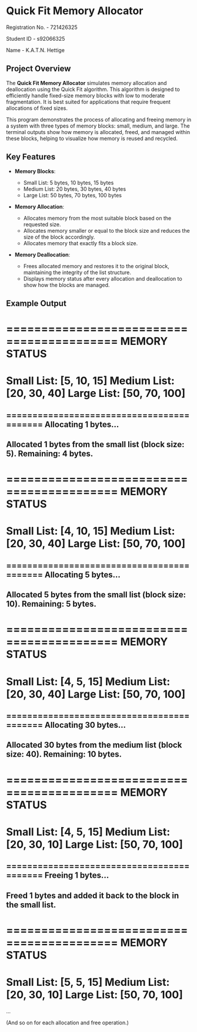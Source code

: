 # Quick Fit Memory Allocator

Registration No.    -    721426325

Student ID          -    s92066325

Name                -    K.A.T.N. Hettige

## Project Overview

The **Quick Fit Memory Allocator** simulates memory allocation and deallocation using the Quick Fit algorithm. This algorithm is designed to efficiently handle fixed-size memory blocks with low to moderate fragmentation. It is best suited for applications that require frequent allocations of fixed sizes.

This program demonstrates the process of allocating and freeing memory in a system with three types of memory blocks: small, medium, and large. The terminal outputs show how memory is allocated, freed, and managed within these blocks, helping to visualize how memory is reused and recycled.

## Key Features

- **Memory Blocks**: 
  - Small List: 5 bytes, 10 bytes, 15 bytes
  - Medium List: 20 bytes, 30 bytes, 40 bytes
  - Large List: 50 bytes, 70 bytes, 100 bytes

- **Memory Allocation**: 
  - Allocates memory from the most suitable block based on the requested size.
  - Allocates memory smaller or equal to the block size and reduces the size of the block accordingly.
  - Allocates memory that exactly fits a block size.

- **Memory Deallocation**: 
  - Frees allocated memory and restores it to the original block, maintaining the integrity of the list structure.
  - Displays memory status after every allocation and deallocation to show how the blocks are managed.

## Example Output

==========================================
              MEMORY STATUS              
==========================================
Small List:  [5, 10, 15]
Medium List: [20, 30, 40]
Large List:  [50, 70, 100]
==========================================

==========================================
Allocating 1 bytes...
------------------------------------------
Allocated 1 bytes from the small list (block size: 5). Remaining: 4 bytes.
------------------------------------------

==========================================
              MEMORY STATUS              
==========================================
Small List:  [4, 10, 15]
Medium List: [20, 30, 40]
Large List:  [50, 70, 100]
==========================================

==========================================
Allocating 5 bytes...
------------------------------------------
Allocated 5 bytes from the small list (block size: 10). Remaining: 5 bytes.
------------------------------------------

==========================================
              MEMORY STATUS              
==========================================
Small List:  [4, 5, 15]
Medium List: [20, 30, 40]
Large List:  [50, 70, 100]
==========================================

==========================================
Allocating 30 bytes...
------------------------------------------
Allocated 30 bytes from the medium list (block size: 40). Remaining: 10 bytes.
------------------------------------------

==========================================
              MEMORY STATUS              
==========================================
Small List:  [4, 5, 15]
Medium List: [20, 30, 10]
Large List:  [50, 70, 100]
==========================================

==========================================
Freeing 1 bytes...
------------------------------------------
Freed 1 bytes and added it back to the block in the small list.
------------------------------------------

==========================================
              MEMORY STATUS              
==========================================
Small List:  [5, 5, 15]
Medium List: [20, 30, 10]
Large List:  [50, 70, 100]
==========================================

...

(And so on for each allocation and free operation.)

